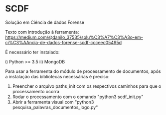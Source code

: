 # SCDF
Solução em Ciência de dados Forense

Texto com introdução à ferramenta: https://medium.com/@danilo_37535/solu%C3%A7%C3%A3o-em-ci%C3%AAncia-de-dados-forense-scdf-ccceec05495d

É necessário ter instalado:

i) Python >= 3.5
ii) MongoDB

Para usar a ferramenta do módulo de processamento de documentos, após a instalação das bibliotecas necessárias é preciso:

1) Preencher o arquivo paths_init com os respectivos caminhos para que o processamento ocorra
2) Rodar o processamento com o comando "python3 scdf_init.py"
3) Abrir a ferramenta visual com "python3 pesquisa_palavras_documentos_logo.py"
